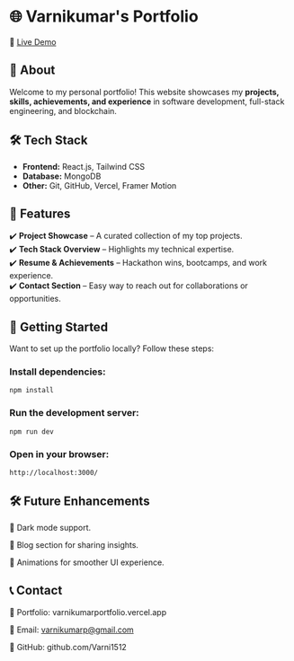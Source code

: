 # 🌐 Varnikumar's Portfolio

🚀 [Live Demo](https://varnikumarportfolio.vercel.app/)

## 📌 About  
Welcome to my personal portfolio! This website showcases my **projects, skills, achievements, and experience** in software development, full-stack engineering, and blockchain.

## 🛠 Tech Stack  
- **Frontend:** React.js, Tailwind CSS 
- **Database:** MongoDB  
- **Other:** Git, GitHub, Vercel, Framer Motion  

## 🎯 Features  
✔️ **Project Showcase** – A curated collection of my top projects.  
✔️ **Tech Stack Overview** – Highlights my technical expertise.  
✔️ **Resume & Achievements** – Hackathon wins, bootcamps, and work experience.  
✔️ **Contact Section** – Easy way to reach out for collaborations or opportunities.  
 
## 🚀 Getting Started  
Want to set up the portfolio locally? Follow these steps:  

### Install dependencies:
```
npm install
```

### Run the development server:
```
npm run dev
```

### Open in your browser:
```
http://localhost:3000/
```

## 🛠 Future Enhancements
📌 Dark mode support.

📌 Blog section for sharing insights.

📌 Animations for smoother UI experience.

## 📞 Contact
💼 Portfolio: varnikumarportfolio.vercel.app

📧 Email: varnikumarp@gmail.com

📌 GitHub: github.com/Varni1512

